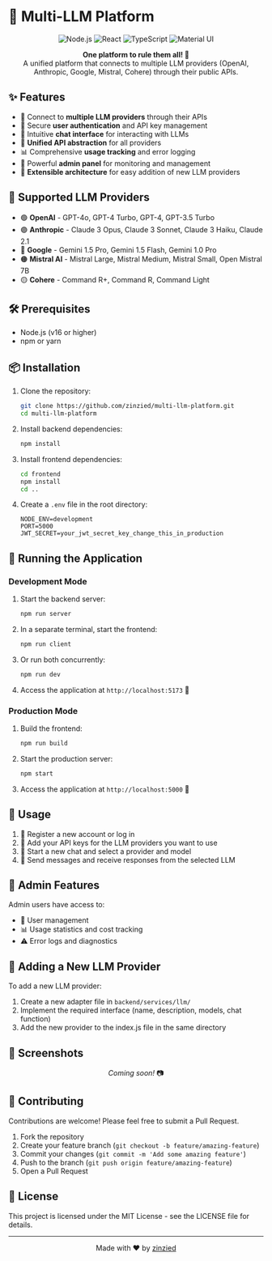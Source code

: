 # 🤖 Multi-LLM Platform

<div align="center">
  <img src="https://img.shields.io/badge/Node.js-43853D?style=for-the-badge&logo=node.js&logoColor=white" alt="Node.js" />
  <img src="https://img.shields.io/badge/React-20232A?style=for-the-badge&logo=react&logoColor=61DAFB" alt="React" />
  <img src="https://img.shields.io/badge/TypeScript-007ACC?style=for-the-badge&logo=typescript&logoColor=white" alt="TypeScript" />
  <img src="https://img.shields.io/badge/Material--UI-0081CB?style=for-the-badge&logo=material-ui&logoColor=white" alt="Material UI" />
</div>

<p align="center">
  <b>One platform to rule them all! 🧠</b><br>
  A unified platform that connects to multiple LLM providers (OpenAI, Anthropic, Google, Mistral, Cohere) through their public APIs.
</p>

## ✨ Features

- 🔌 Connect to **multiple LLM providers** through their APIs
- 🔑 Secure **user authentication** and API key management
- 💬 Intuitive **chat interface** for interacting with LLMs
- 🔄 **Unified API abstraction** for all providers
- 📊 Comprehensive **usage tracking** and error logging
- 👑 Powerful **admin panel** for monitoring and management
- 🧩 **Extensible architecture** for easy addition of new LLM providers

## 🤝 Supported LLM Providers

- 🟢 **OpenAI** - GPT-4o, GPT-4 Turbo, GPT-4, GPT-3.5 Turbo
- 🟣 **Anthropic** - Claude 3 Opus, Claude 3 Sonnet, Claude 3 Haiku, Claude 2.1
- 🔵 **Google** - Gemini 1.5 Pro, Gemini 1.5 Flash, Gemini 1.0 Pro
- 🟠 **Mistral AI** - Mistral Large, Mistral Medium, Mistral Small, Open Mistral 7B
- 🟡 **Cohere** - Command R+, Command R, Command Light

## 🛠️ Prerequisites

- Node.js (v16 or higher)
- npm or yarn

## 📦 Installation

1. Clone the repository:
   ```bash
   git clone https://github.com/zinzied/multi-llm-platform.git
   cd multi-llm-platform
   ```

2. Install backend dependencies:
   ```bash
   npm install
   ```

3. Install frontend dependencies:
   ```bash
   cd frontend
   npm install
   cd ..
   ```

4. Create a `.env` file in the root directory:
   ```
   NODE_ENV=development
   PORT=5000
   JWT_SECRET=your_jwt_secret_key_change_this_in_production
   ```

## 🚀 Running the Application

### Development Mode

1. Start the backend server:
   ```bash
   npm run server
   ```

2. In a separate terminal, start the frontend:
   ```bash
   npm run client
   ```

3. Or run both concurrently:
   ```bash
   npm run dev
   ```

4. Access the application at `http://localhost:5173` 🎉

### Production Mode

1. Build the frontend:
   ```bash
   npm run build
   ```

2. Start the production server:
   ```bash
   npm start
   ```

3. Access the application at `http://localhost:5000` 🚀

## 📝 Usage

1. 👤 Register a new account or log in
2. 🔑 Add your API keys for the LLM providers you want to use
3. 💬 Start a new chat and select a provider and model
4. 📨 Send messages and receive responses from the selected LLM

## 👑 Admin Features

Admin users have access to:
- 👥 User management
- 📊 Usage statistics and cost tracking
- ⚠️ Error logs and diagnostics

## 🧩 Adding a New LLM Provider

To add a new LLM provider:

1. Create a new adapter file in `backend/services/llm/`
2. Implement the required interface (name, description, models, chat function)
3. Add the new provider to the index.js file in the same directory

## 📸 Screenshots

<div align="center">
  <p><i>Coming soon!</i> 📷</p>
</div>

## 🤝 Contributing

Contributions are welcome! Please feel free to submit a Pull Request.

1. Fork the repository
2. Create your feature branch (`git checkout -b feature/amazing-feature`)
3. Commit your changes (`git commit -m 'Add some amazing feature'`)
4. Push to the branch (`git push origin feature/amazing-feature`)
5. Open a Pull Request

## 📄 License

This project is licensed under the MIT License - see the LICENSE file for details.

---

<p align="center">
  Made with ❤️ by <a href="https://github.com/zinzied">zinzied</a>
</p>
